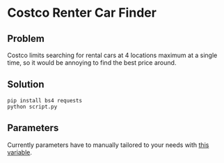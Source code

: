 # Costco Renter Car Finder
## Problem
Costco limits searching for rental cars at 4 locations maximum at a single time, so it would be annoying to find the best price around.

## Solution
```
pip install bs4 requests
python script.py
```
## Parameters
Currently parameters have to manually tailored to your needs with [this variable](https://github.com/wisechengyi/costco_rentalcar/blob/master/script.py#L149-L174).
